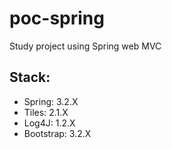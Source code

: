 poc-spring
=====================================================
Study project using Spring web MVC


## Stack:

* Spring:    3.2.X
* Tiles:     2.1.X
* Log4J:     1.2.X
* Bootstrap: 3.2.X

